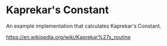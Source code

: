 # Kaprekar's Constant
 An example implementation that calculates Kaprekar's Constant.

 https://en.wikipedia.org/wiki/Kaprekar%27s_routine
 
